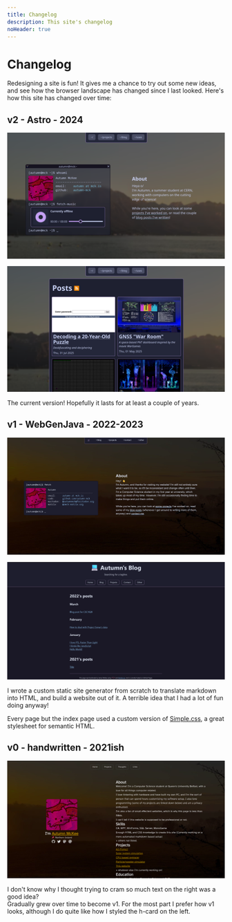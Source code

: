 ```yaml
---
title: Changelog
description: This site's changelog
noHeader: true
---
```


# Changelog

Redesigning a site is fun! It gives me a chance to try out some new ideas, and see how the browser landscape has changed since I last looked. Here's how this site has changed over time:

## v2 - Astro - 2024

![Version two's index page - A "Terminal" displaying some information about me on the left, a short "About" section on the right, and a header covering the width of the page. The background is a photo of a forest during Autumn](./v2-index.png)

![Version two's blog page - A grid of blog posts grouped by year, each with a preview image. The background is a photo of a forest during Autumn](./v2-blog.png)

The current version! Hopefully it lasts for at least a couple of years.

## v1 - WebGenJava - 2022-2023

![Version one's index page - A "Terminal" displaying some information about me on the left, a short "About" section on the right, and a small header in the middle at the top. The background is a photo of a field at sunset](./v1-index.png)

![Version one's blog page - It's styled very simply, with a plain dark background, the header raised slightly](./v1-blog.png)

I wrote a custom static site generator from scratch to translate markdown into HTML, and build a website out of it. A terrible idea that I had a lot of fun doing anyway!

Every page but the index page used a custom version of [Simple.css](https://simplecss.org/), a great stylesheet for semantic HTML.

## v0 - handwritten - 2021ish

![Version zero's index page - A photo of me on the left along with some links to social media, and an extremely long wall of text on the right about me. The background is a photo of a field at sunset](./v0-index.png)

I don't know why I thought trying to cram so much text on the right was a good idea?  
Gradually grew over time to become v1. For the most part I prefer how v1 looks, although I do quite like how I styled the h-card on the left.
